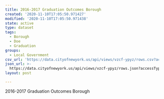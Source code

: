 ```yaml
---
title: 2016-2017 Graduation Outcomes Borough
created: '2020-11-10T17:05:50.971427'
modified: '2020-11-10T17:05:50.971438'
state: active
type: dataset
tags:
  - Borough
  - Doe
  - Graduation
groups:
  - Local Government
csv_url: 'https://data.cityofnewyork.us/api/views/vzcf-ypyz/rows.csv?accessType=DOWNLOAD'
json_url: >-
  https://data.cityofnewyork.us/api/views/vzcf-ypyz/rows.json?accessType=DOWNLOAD
layout: post

---
```

2016-2017 Graduation Outcomes Borough
